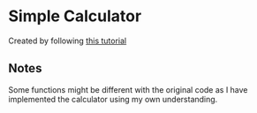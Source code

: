 # Simple Calculator 
Created by following [this tutorial](https://www.youtube.com/watch?v=CI2GwL--ll8)

## Notes
Some functions might be different with the original code as I have implemented the calculator using my own understanding.
